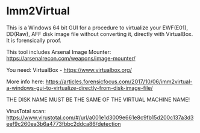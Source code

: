 # Imm2Virtual
This is a Windows 64 bit GUI for a procedure to virtualize your EWF(E01), DD(Raw), AFF disk image file without converting it, directly with VirtualBox. It is forensically proof.

This tool includes Arsenal Image Mounter:
https://arsenalrecon.com/weapons/image-mounter/

You need:
VirtualBox - https://www.virtualbox.org/

More info here: https://articles.forensicfocus.com/2017/10/06/imm2virtual-a-windows-gui-to-virtualize-directly-from-disk-image-file/

THE DISK NAME MUST BE THE SAME OF THE VIRTUAL MACHINE NAME!

VirusTotal scan:
https://www.virustotal.com/#/url/a001e1d3009e661e8c9fb15d200c137a3d3eef9c260ea3b6a4773fbbc2ddca86/detection
